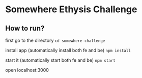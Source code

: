 # Somewhere Ethysis Challenge

## How to run?

first go to the directory
```cd somewhere-challenge```

install app (automatically install both fe and be)
```npm install```

start it (automatically start both fe and be)
```npm start```


open localhost:3000
